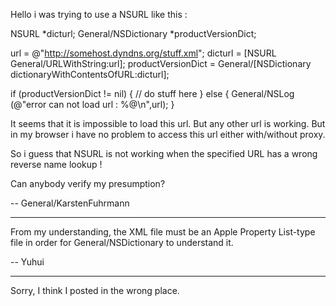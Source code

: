 Hello i was trying to use a NSURL like this :
     
NSURL *dicturl;
General/NSDictionary *productVersionDict;

url = @"http://somehost.dyndns.org/stuff.xml";
dicturl = [NSURL General/URLWithString:url];
productVersionDict = General/[NSDictionary dictionaryWithContentsOfURL:dicturl];

if (productVersionDict != nil) {
// do stuff here
}
else {
	General/NSLog (@"error can not load url : %@\n",url);
}

It seems that it is impossible to load this url. But any other url is working. But in my browser i have no problem to access this url either with/without proxy.

So i guess that NSURL is not working when the specified URL has a wrong reverse name lookup !

Can anybody verify my presumption?

-- General/KarstenFuhrmann

----

From my understanding, the XML file must be an Apple Property List-type file in order for General/NSDictionary to understand it.

-- Yuhui

----

Sorry, I think I posted in the wrong place.
